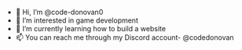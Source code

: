 - 👋 Hi, I’m @code-donovan0
- 👀 I’m interested in game development
- 🌱 I’m currently learning how to build a website
- 📫 You can reach me through my Discord account- @codedonovan

<!---
code-donovan0/code-donovan0 is a ✨ special ✨ repository because its `README.md` (this file) appears on your GitHub profile.
You can click the Preview link to take a look at your changes.
--->
